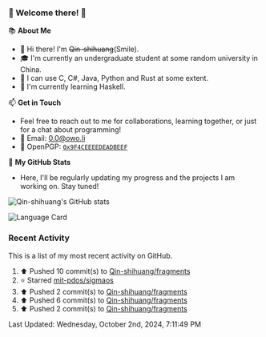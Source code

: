 ### 🌟 Welcome there! 🌟

📚 **About Me**
- 👋 Hi there! I'm ~~Qin-shihuang~~(Smile).
- 🎓 I'm currently an undergraduate student at some random university in China.
- 🚀 I can use C, C#, Java, Python and Rust at some extent.
- 🌱 I'm currently learning Haskell.

📫 **Get in Touch**
- Feel free to reach out to me for collaborations, learning together, or just for a chat about programming!
- 📩 Email: 0.0@owo.li
- 🔑 OpenPGP: [`0x9F4CEEEEDEADBEEF`](https://keys.openpgp.org/vks/v1/by-fingerprint/9273A165A490C183577664B69F4CEEEEDEADBEEF)


📝 **My GitHub Stats**
- Here, I'll be regularly updating my progress and the projects I am working on. Stay tuned!

![Qin-shihuang's GitHub stats](https://github-readme-stats.vercel.app/api?username=Qin-shihuang&show_icons=true)

![Language Card](https://github-readme-stats.vercel.app/api/top-langs/?username=Qin-shihuang)
### Recent Activity

This is a list of my most recent activity on GitHub.

<!--RECENT_ACTIVITY:start-->
1. ⬆️ Pushed 10 commit(s) to [Qin-shihuang/fragments](https://github.com/Qin-shihuang/fragments)<br>
2. ⭐ Starred [mit-pdos/sigmaos](https://github.com/mit-pdos/sigmaos)<br>
3. ⬆️ Pushed 2 commit(s) to [Qin-shihuang/fragments](https://github.com/Qin-shihuang/fragments)<br>
4. ⬆️ Pushed 6 commit(s) to [Qin-shihuang/fragments](https://github.com/Qin-shihuang/fragments)<br>
5. ⬆️ Pushed 2 commit(s) to [Qin-shihuang/fragments](https://github.com/Qin-shihuang/fragments)<br>
<!--RECENT_ACTIVITY:end-->

<!--RECENT_ACTIVITY:last_update-->
Last Updated: Wednesday, October 2nd, 2024, 7:11:49 PM
<!--RECENT_ACTIVITY:last_update_end-->

